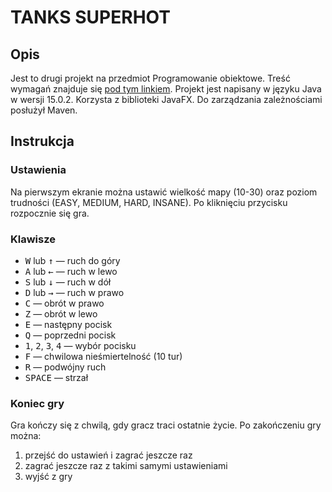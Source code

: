 # TANKS SUPERHOT

## Opis

Jest to drugi projekt na przedmiot Programowanie obiektowe. Treść wymagań znajduje
się [pod tym linkiem](https://github.com/apohllo/obiektowe-lab/blob/master/proj2/Czolgi_Superhot.md). Projekt jest
napisany w języku Java w wersji 15.0.2. Korzysta z biblioteki JavaFX. Do zarządzania zależnościami posłużył Maven.

## Instrukcja

### Ustawienia

Na pierwszym ekranie można ustawić wielkość mapy (10-30) oraz poziom trudności (EASY, MEDIUM, HARD, INSANE). Po
kliknięciu przycisku rozpocznie się gra.

### Klawisze

- <kbd>W</kbd> lub <kbd>↑</kbd> — ruch do góry
- <kbd>A</kbd> lub <kbd>←</kbd> — ruch w lewo
- <kbd>S</kbd> lub <kbd>↓</kbd> — ruch w dół
- <kbd>D</kbd> lub <kbd>→</kbd> — ruch w prawo
- <kbd>C</kbd> — obrót w prawo
- <kbd>Z</kbd> — obrót w lewo
- <kbd>E</kbd> — następny pocisk
- <kbd>Q</kbd> — poprzedni pocisk
- <kbd>1</kbd>, <kbd>2</kbd>, <kbd>3</kbd>, <kbd>4</kbd> — wybór pocisku
- <kbd>F</kbd> — chwilowa nieśmiertelność (10 tur)
- <kbd>R</kbd> — podwójny ruch
- <kbd>SPACE</kbd> — strzał

### Koniec gry

Gra kończy się z chwilą, gdy gracz traci ostatnie życie. Po zakończeniu gry można:

1. przejść do ustawień i zagrać jeszcze raz
2. zagrać jeszcze raz z takimi samymi ustawieniami
3. wyjść z gry
